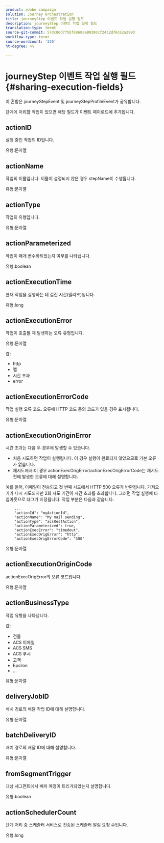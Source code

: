 ```yaml
---
product: adobe campaign
solution: Journey Orchestration
title: journeyStep 이벤트 작업 실행 필드
description: journeyStep 이벤트 작업 실행 필드
translation-type: tm+mt
source-git-commit: 57dc86d775bf8860aa09300cf2432d70c62a2993
workflow-type: tm+mt
source-wordcount: '320'
ht-degree: 4%

---
```



# journeyStep 이벤트 작업 실행 필드 {#sharing-execution-fields}

이 혼합은 journeyStepEvent 및 journeyStepProfileEvent가 공유합니다.

단계에 처리할 작업이 있으면 해당 필드가 이벤트 페이로드에 추가됩니다.

## actionID

실행 중인 작업의 ID입니다.

유형:문자열

## actionName

작업의 이름입니다. 이름이 설정되지 않은 경우 stepName이 수행됩니다.

유형:문자열

## actionType

작업의 유형입니다.

유형:문자열

## actionParameterized

작업이 매개 변수화되었는지 여부를 나타냅니다.

유형:boolean

## actionExecutionTime

현재 작업을 실행하는 데 걸린 시간(밀리초)입니다.

유형:long

## actionExecutionError

작업이 호출될 때 발생하는 오류 유형입니다.

유형:문자열

값:
* http
* 랩
* 시간 초과
* error

## actionExecutionErrorCode

작업 실행 오류 코드. 오류에 HTTP 코드 등의 코드가 있을 경우 표시됩니다.

유형:문자열

## actionExecutionOriginError

시간 초과는 다음 두 경우에 발생할 수 있습니다.

* 처음 시도하면 작업이 실행됩니다. 이 경우 실행이 완료되지 않았으므로 기본 오류가 없습니다.
* 재시도에서:이 경우 actionExecOrigError/actionExecOrigErrorCode는 재시도 전에 발생한 오류에 대해 설명합니다.

예를 들어, 이메일이 전송되고 첫 번째 시도에서 HTTP 500 오류가 반환됩니다. 가져오기가 다시 시도되지만 2회 시도 기간이 시간 초과를 초과합니다. 그러면 작업 실행에 타임아웃으로 태그가 지정됩니다. 작업 부분은 다음과 같습니다.

```
    ...
    "actionId": "myActionId",
    "actionName": "My mail sending",
    "actionType": "acsRestAction",
    "actionParameterized": true,
    "actionExecError": "timedout",
    "actionExecOrigError": "http",
    "actionExecOrigErrorCode": "500"
```

유형:문자열

## actionExecutionOriginCode

actionExecOrigError의 오류 코드입니다.

유형:문자열

## actionBusinessType

작업 유형을 나타냅니다.

값:

* 건물
* ACS 이메일
* ACS SMS
* ACS 푸시
* 고객
* Epsilon
* ...

유형:문자열

## deliveryJobID

배치 경로의 배달 작업 ID에 대해 설명합니다.

유형:문자열

## batchDeliveryID

배치 경로의 배달 ID에 대해 설명합니다.

유형:문자열

## fromSegmentTrigger

대상 세그먼트에서 배치 여정이 트리거되었는지 설명합니다.

유형:boolean

## actionSchedulerCount

단계 처리 중 스케줄러 서비스로 전송된 스케줄러 알림 요청 수입니다.

유형:long
